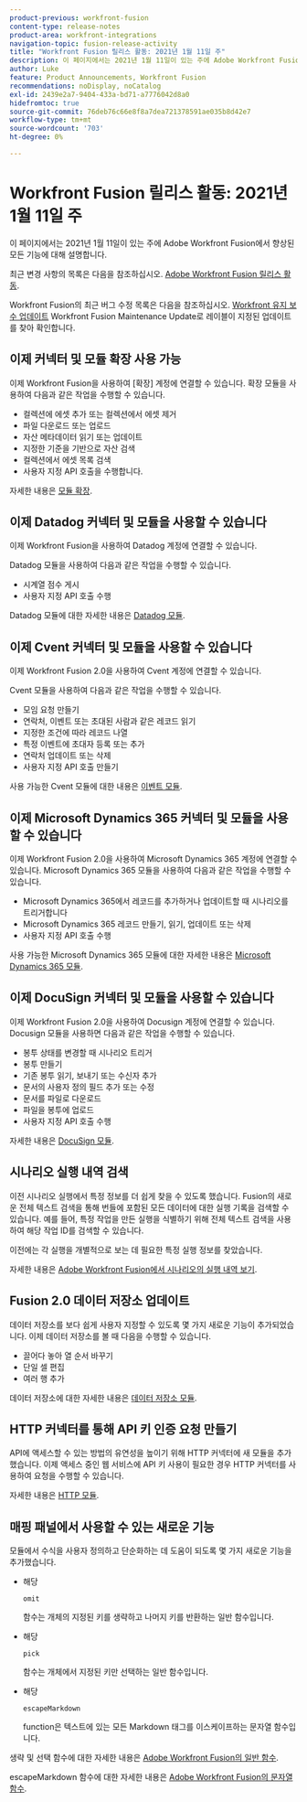 ```yaml
---
product-previous: workfront-fusion
content-type: release-notes
product-area: workfront-integrations
navigation-topic: fusion-release-activity
title: "Workfront Fusion 릴리스 활동: 2021년 1월 11일 주"
description: 이 페이지에서는 2021년 1월 11일이 있는 주에 Adobe Workfront Fusion에서 향상된 모든 기능에 대해 설명합니다.
author: Luke
feature: Product Announcements, Workfront Fusion
recommendations: noDisplay, noCatalog
exl-id: 2439e2a7-9404-433a-bd71-a7776042d8a0
hidefromtoc: true
source-git-commit: 76deb76c66e8f8a7dea721378591ae035b8d42e7
workflow-type: tm+mt
source-wordcount: '703'
ht-degree: 0%

---
```


# Workfront Fusion 릴리스 활동: 2021년 1월 11일 주

이 페이지에서는 2021년 1월 11일이 있는 주에 Adobe Workfront Fusion에서 향상된 모든 기능에 대해 설명합니다.

최근 변경 사항의 목록은 다음을 참조하십시오. [Adobe Workfront Fusion 릴리스 활동](../../../product-announcements/product-releases/fusion-release-activity/fusion-release-activity.md).

Workfront Fusion의 최근 버그 수정 목록은 다음을 참조하십시오. [Workfront 유지 보수 업데이트](https://experienceleague.adobe.com/docs/workfront-known-issues/releases/current-updates.html) Workfront Fusion Maintenance Update로 레이블이 지정된 업데이트를 찾아 확인합니다.

## 이제 커넥터 및 모듈 확장 사용 가능

이제 Workfront Fusion을 사용하여 [확장] 계정에 연결할 수 있습니다. 확장 모듈을 사용하여 다음과 같은 작업을 수행할 수 있습니다.

* 컬렉션에 에셋 추가 또는 컬렉션에서 에셋 제거
* 파일 다운로드 또는 업로드
* 자산 메타데이터 읽기 또는 업데이트
* 지정한 기준을 기반으로 자산 검색
* 컬렉션에서 에셋 목록 검색
* 사용자 지정 API 호출을 수행합니다.

자세한 내용은 [모듈 확장](../../../workfront-fusion/apps-and-their-modules/widen-modules.md).

## 이제 Datadog 커넥터 및 모듈을 사용할 수 있습니다

이제 Workfront Fusion을 사용하여 Datadog 계정에 연결할 수 있습니다.

Datadog 모듈을 사용하여 다음과 같은 작업을 수행할 수 있습니다.

* 시계열 점수 게시
* 사용자 지정 API 호출 수행

Datadog 모듈에 대한 자세한 내용은 [Datadog 모듈](../../../workfront-fusion/apps-and-their-modules/datadog-modules.md).

## 이제 Cvent 커넥터 및 모듈을 사용할 수 있습니다

이제 Workfront Fusion 2.0을 사용하여 Cvent 계정에 연결할 수 있습니다.

Cvent 모듈을 사용하여 다음과 같은 작업을 수행할 수 있습니다.

* 모임 요청 만들기
* 연락처, 이벤트 또는 초대된 사람과 같은 레코드 읽기
* 지정한 조건에 따라 레코드 나열
* 특정 이벤트에 초대자 등록 또는 추가
* 연락처 업데이트 또는 삭제
* 사용자 지정 API 호출 만들기

사용 가능한 Cvent 모듈에 대한 내용은 [이벤트 모듈](../../../workfront-fusion/apps-and-their-modules/cvent-modules.md).

## 이제 Microsoft Dynamics 365 커넥터 및 모듈을 사용할 수 있습니다

이제 Workfront Fusion 2.0을 사용하여 Microsoft Dynamics 365 계정에 연결할 수 있습니다. Microsoft Dynamics 365 모듈을 사용하여 다음과 같은 작업을 수행할 수 있습니다.

* Microsoft Dynamics 365에서 레코드를 추가하거나 업데이트할 때 시나리오를 트리거합니다
* Microsoft Dynamics 365 레코드 만들기, 읽기, 업데이트 또는 삭제
* 사용자 지정 API 호출 수행

사용 가능한 Microsoft Dynamics 365 모듈에 대한 자세한 내용은 [Microsoft Dynamics 365 모듈](../../../workfront-fusion/apps-and-their-modules/microsoft-dynamics-365-modules.md).

## 이제 DocuSign 커넥터 및 모듈을 사용할 수 있습니다

이제 Workfront Fusion 2.0을 사용하여 Docusign 계정에 연결할 수 있습니다. Docusign 모듈을 사용하면 다음과 같은 작업을 수행할 수 있습니다.

* 봉투 상태를 변경할 때 시나리오 트리거
* 봉투 만들기
* 기존 봉투 읽기, 보내기 또는 수신자 추가
* 문서의 사용자 정의 필드 추가 또는 수정
* 문서를 파일로 다운로드
* 파일을 봉투에 업로드
* 사용자 지정 API 호출 수행

자세한 내용은 [DocuSign 모듈](../../../workfront-fusion/apps-and-their-modules/docusign-modules.md).

## 시나리오 실행 내역 검색

이전 시나리오 실행에서 특정 정보를 더 쉽게 찾을 수 있도록 했습니다. Fusion의 새로운 전체 텍스트 검색을 통해 번들에 포함된 모든 데이터에 대한 실행 기록을 검색할 수 있습니다. 예를 들어, 특정 작업을 만든 실행을 식별하기 위해 전체 텍스트 검색을 사용하여 해당 작업 ID를 검색할 수 있습니다.

이전에는 각 실행을 개별적으로 보는 데 필요한 특정 실행 정보를 찾았습니다.

자세한 내용은 [Adobe Workfront Fusion에서 시나리오의 실행 내역 보기](../../../workfront-fusion/scenarios/view-scenario-execution-history.md).

## Fusion 2.0 데이터 저장소 업데이트

데이터 저장소를 보다 쉽게 사용자 지정할 수 있도록 몇 가지 새로운 기능이 추가되었습니다. 이제 데이터 저장소를 볼 때 다음을 수행할 수 있습니다.

* 끌어다 놓아 열 순서 바꾸기
* 단일 셀 편집
* 여러 행 추가

데이터 저장소에 대한 자세한 내용은 [데이터 저장소 모듈](../../../workfront-fusion/apps-and-their-modules/data-store-modules.md).

## HTTP 커넥터를 통해 API 키 인증 요청 만들기

API에 액세스할 수 있는 방법의 유연성을 높이기 위해 HTTP 커넥터에 새 모듈을 추가했습니다. 이제 액세스 중인 웹 서비스에 API 키 사용이 필요한 경우 HTTP 커넥터를 사용하여 요청을 수행할 수 있습니다.

자세한 내용은 [HTTP 모듈](../../../workfront-fusion/apps-and-their-modules/http-modules/http-modules-1.md).

## 매핑 패널에서 사용할 수 있는 새로운 기능

모듈에서 수식을 사용자 정의하고 단순화하는 데 도움이 되도록 몇 가지 새로운 기능을 추가했습니다.

* 해당

  ```
  omit
  ```

  함수는 개체의 지정된 키를 생략하고 나머지 키를 반환하는 일반 함수입니다.
* 해당

  ```
  pick
  ```

  함수는 개체에서 지정된 키만 선택하는 일반 함수입니다.
* 해당

  ```
  escapeMarkdown
  ```

  function은 텍스트에 있는 모든 Markdown 태그를 이스케이프하는 문자열 함수입니다.

생략 및 선택 함수에 대한 자세한 내용은 [Adobe Workfront Fusion의 일반 함수](../../../workfront-fusion/functions/general-functions.md).

escapeMarkdown 함수에 대한 자세한 내용은 [Adobe Workfront Fusion의 문자열 함수](../../../workfront-fusion/functions/string-functions.md).
